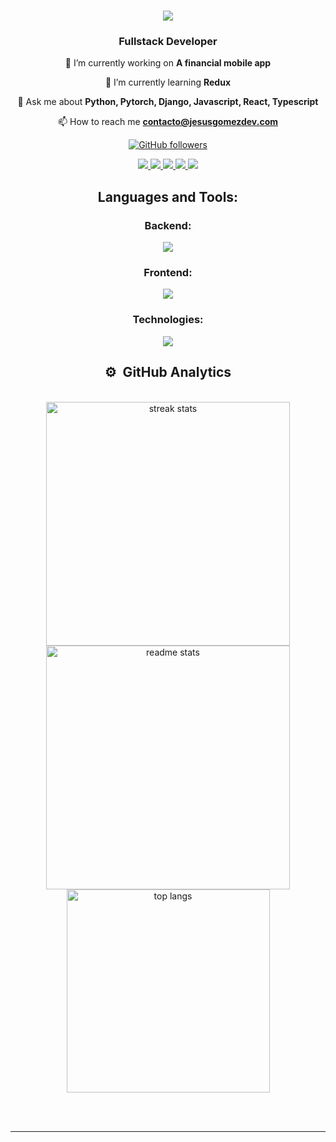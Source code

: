 <h1 align="center">
    <img src="https://readme-typing-svg.herokuapp.com/?font=Righteous&size=35&center=true&vCenter=true&width=500&height=70&duration=4000&lines=Hi+There!+👋;+I'm+Jesus+Gomez!;" />
</h1>

<h3 align="center">Fullstack Developer</h3>

<div align="center">

🔭 I’m currently working on **A financial mobile app**

🌱 I’m currently learning **Redux**

💬 Ask me about **Python, Pytorch, Django, Javascript, React, Typescript**

📫 How to reach me **contacto@jesusgomezdev.com**

[![GitHub followers](https://img.shields.io/github/followers/jesusgomezdev?style=social)](https://github.com/JesusGomezDev)
</div>

<div align="center">
  <a href="mailto:jesusgomezdev@gmail.com">
    <img src="https://img.shields.io/badge/Gmail-b2b1a8?style=for-the-badge&logo=gmail&logoColor=red" />
  </a>
  <a href="mailto:contacto@jesusgomezdev.com">
    <img src="https://img.shields.io/badge/Mail-334f8d?style=for-the-badge&logo=maildotru&logoColor=blue" />
  </a>
  <a href="https://linkedin.com/in/jesusgomezdev" target="_blank">
    <img src="https://img.shields.io/badge/LinkedIn-0077B5?style=for-the-badge&logo=linkedin&logoColor=white" target="_blank" />
  </a>
  <a href="https://jesusgomezdev.com" target="_blank">
     <img src="https://img.shields.io/badge/Portfolio-1e1e2e?style=for-the-badge&logo=codementor&logoColor=white" target="_blank" />
  </a>
  <a href="https://jesusgomez.dev" target="_blank">
     <img src="https://img.shields.io/badge/Curriculum-191a1a?style=for-the-badge&logo=readme&logoColor=white" target="_blank" />
  </a>
</div>

<h2 align="center">Languages and Tools:</h2>
<h3 align="center">Backend:</h3>
<p align="center">
<img src="https://skillicons.dev/icons?i=python,nodejs,cs,golang,mysql,postgres,mongo,firebase,supabase,django,flask,pytorch,express,nestjs,dotnet" />
</p>
<h3 align="center">Frontend:</h3>
<p align="center">
<img src="https://skillicons.dev/icons?i=html,css,javascript,typescript,dart,astro,tailwind,sass,react,nextjs,angular,flutter" />
</p>
<h3 align="center">Technologies:</h3>
<p align="center">
<img src="https://skillicons.dev/icons?i=docker,terraform,git" />
</p>


<h2 align="center">⚙️ &nbsp;GitHub Analytics</h2>
<br>
<div align=center>
  <img width=390 src="https://streak-stats.demolab.com/?user=JesusGomezDev&count_private=true&theme=react&border_radius=10" alt="streak stats"/>
  <img width=390 src="https://github-readme-stats-salesp07.vercel.app/api?username=JesusGomezDev&count_private=true&show_icons=true&theme=react&rank_icon=github&border_radius=10" alt="readme stats" />
  <br/>
  <img width=325 align="center" src="https://github-readme-stats-salesp07.vercel.app/api/top-langs/?username=JesusGomezDev&hide=HTML&langs_count=8&layout=compact&theme=react&border_radius=10&size_weight=0.5&count_weight=0.5&exclude_repo=github-readme-stats" alt="top langs" />
</div>

<br/><br/>
<hr/>
<br/>
